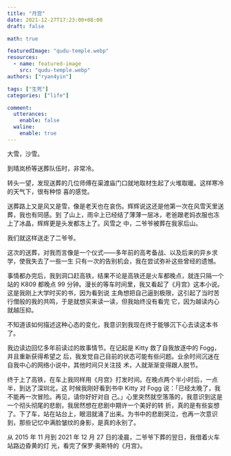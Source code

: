 ```yaml
---
title: "月宫"
date: 2021-12-27T17:23:00+08:00
draft: false

math: true

featuredImage: "qudu-temple.webp"
resources:
  - name: featured-image
    src: "qudu-temple.webp"
authors: ["ryan4yin"]

tags: ["生死"]
categories: ["life"]

comment:
  utterances:
    enable: false
  waline:
    enable: true
---
```


大雪，沙雪。

到晴岚桥等送葬队伍时，非常冷。

转头一望，发现送葬的几位师傅在渠渡庙门口就地取材生起了火堆取暖。这样寒冷的天气下，很有种惊
喜的感觉。

送葬路上又是风又是雪，像是老天也在哀伤。辉辉说这还是他第一次在风雪天里送葬，我也有同感。到
了山上，雨伞上已经结了薄薄一层冰，老爸跟老妈衣服也冻上了冰晶，辉辉更是头发都冻上了。风雪之
中，二爷爷被葬在我家后山。

我们就这样送走了二爷爷。

这次的送葬，对我而言像是一个仪式——多年前的高考备战、以及后来的异乡求学，使我失去了一些一生
只有一次的告别机会，我在尝试弥补这些曾经的遗憾。

事情都办完后，我到洞口赶高铁，结果不论是高铁还是火车都晚点，就连只隔一个站的 K809 都晚点
99 分钟。漫长的等车时间里，我又看起了《月宫》这本小说。这是我刚上大学时买的书，因为看到说
主角想把自己逼到极限，这引起了当时苦行僧般的我的共鸣，于是就想买来读一读，但我始终没有看完
它，因为越读内心就越压抑。

不知道该如何描述这种心态的变化，我意识到我现在终于能够沉下心去读这本书了。

我边读边回忆多年前读过的故事情节。在记起是 Kitty 救了自我放逐中的 Fogg，并且重新获得希望之
后，我发觉自己目前的状态可能有些问题。业余时间沉迷在自我中心的网络小说中，其他时间只关注技
术，人就渐渐变得跟人脱节。

终于上了高铁，在车上我同样用《月宫》打发时间。在晚点两个半小时后，一点半，到达了深圳北，这
时候我刚好看到书中 Kitty 对 Fogg 说：「已经太晚了，我不能再一次冒险。再见，请你好好对自
己。」心里突然就空落落的，我意识到这是一个彻头彻尾的悲剧，我居然想在悲剧中期许一个美好的转
折，真的是有些妄想了。下了车，站在站台上，眼泪就涌了出来。为书中的悲剧哭泣，也再一次意识
到，那些记忆中满脸皱纹的身影，是真的永别了。

从 2015 年 11 月到 2021 年 12 月 27 日的凌晨，二爷爷下葬的翌日，我借着火车站路边昏黄的灯
光，看完了保罗·奥斯特的《月宫》。
